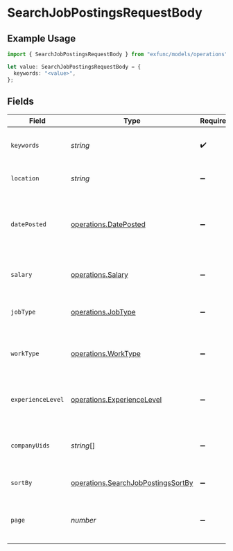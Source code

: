 # SearchJobPostingsRequestBody

## Example Usage

```typescript
import { SearchJobPostingsRequestBody } from "exfunc/models/operations";

let value: SearchJobPostingsRequestBody = {
  keywords: "<value>",
};
```

## Fields

| Field                                                                                    | Type                                                                                     | Required                                                                                 | Description                                                                              |
| ---------------------------------------------------------------------------------------- | ---------------------------------------------------------------------------------------- | ---------------------------------------------------------------------------------------- | ---------------------------------------------------------------------------------------- |
| `keywords`                                                                               | *string*                                                                                 | :heavy_check_mark:                                                                       | Keywords to search for in job postings                                                   |
| `location`                                                                               | *string*                                                                                 | :heavy_minus_sign:                                                                       | Location to filter job postings                                                          |
| `datePosted`                                                                             | [operations.DatePosted](../../models/operations/dateposted.md)                           | :heavy_minus_sign:                                                                       | Filter for job postings based on when they were posted                                   |
| `salary`                                                                                 | [operations.Salary](../../models/operations/salary.md)                                   | :heavy_minus_sign:                                                                       | Salary range to filter job postings                                                      |
| `jobType`                                                                                | [operations.JobType](../../models/operations/jobtype.md)                                 | :heavy_minus_sign:                                                                       | Job type to filter (e.g., Full-time, Part-time)                                          |
| `workType`                                                                               | [operations.WorkType](../../models/operations/worktype.md)                               | :heavy_minus_sign:                                                                       | Work type to filter (e.g., Remote, On-site)                                              |
| `experienceLevel`                                                                        | [operations.ExperienceLevel](../../models/operations/experiencelevel.md)                 | :heavy_minus_sign:                                                                       | Experience level to filter (e.g., Associate, Executive)                                  |
| `companyUids`                                                                            | *string*[]                                                                               | :heavy_minus_sign:                                                                       | List of company unique identifiers to filter                                             |
| `sortBy`                                                                                 | [operations.SearchJobPostingsSortBy](../../models/operations/searchjobpostingssortby.md) | :heavy_minus_sign:                                                                       | The criteria to sort results                                                             |
| `page`                                                                                   | *number*                                                                                 | :heavy_minus_sign:                                                                       | Page number for pagination (default is 1)                                                |